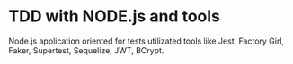 # TDD with NODE.js and tools
Node.js application oriented for tests utilizated tools like Jest, Factory Girl, Faker, Supertest, Sequelize, JWT, BCrypt.
